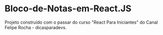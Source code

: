 # Bloco-de-Notas-em-React.JS
Projeto construído com o passar do curso "React Para Iniciantes" do Canal Felipe Rocha - dicasparadevs. 
